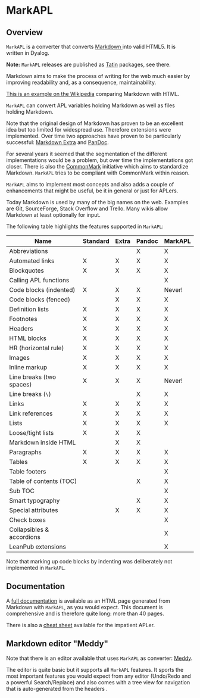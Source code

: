 # MarkAPL


## Overview

`MarkAPL` is a converter that converts [Markdown ](https://daringfireball.net/projects/markdown/ "The original Markdown specification") into valid HTML5. It is written in Dyalog.

**Note:** `MarkAPL` releases are published as [Tatin](https://tatin.dev "Link to the principal Tatin Registry") packages, see there.

Markdown aims to make the process of writing for the web much easier by improving readability and, as a consequence, maintainability.

[This is an example on the Wikipedia](https://www.wikiwand.com/en/Markdown#Example) comparing Markdown with HTML.

`MarkAPL` can convert APL variables holding Markdown as well as files holding Markdown.

Note that the original design of Markdown has proven to be an excellent idea but too limited for widespread use. Therefore extensions were implemented. Over time two approaches have proven to be particularly successful: [Markdown Extra](https://michelf.ca/projects/php-markdown/extra/) and [PanDoc](http://pandoc.org/README.html).

For several years it seemed that the segmentation of the different implementations would be a problem, but over time the implementations got closer. There is also the [CommonMark](http://commonmark.org/) initiative which aims to standardize Markdown. `MarkAPL` tries to be compliant with CommonMark within reason.

`MarkAPL` aims to implement most concepts and also adds a couple of enhancements that might be useful, be it in general or just for APLers.

Today Markdown is used by many of the big names on the web. Examples are Git, SourceForge, Stack Overflow and Trello. Many wikis allow Markdown at least optionally for input.

The following table highlights the features supported in `MarkAPL`:

|**Name**                  | **Standard**   |**Extra**  |**Pandoc**  |**MarkAPL** |
|--------------------------|----------------|-----------|------------|------------|
|Abbreviations             |                |           |    X       |    X       |
|Automated links           |    X           |    X      |    X       |    X       |
|Blockquotes               |    X           |    X      |    X       |    X       |
|Calling APL functions     |                |           |            |    X       |
|Code blocks (indented)    |    X           |    X      |    X       |  Never!    |
|Code blocks (fenced)      |                |    X      |    X       |    X       |
|Definition lists          |    X           |    X      |    X       |    X       |
|Footnotes                 |    X           |    X      |    X       |    X       |
|Headers                   |    X           |    X      |    X       |    X       |
|HTML blocks               |    X           |    X      |    X       |    X       |
|HR (horizontal rule)      |    X           |    X      |    X       |    X       |
|Images                    |    X           |    X      |    X       |    X       |
|Inline markup             |    X           |    X      |    X       |    X       |
|Line breaks (two spaces)  |    X           |    X      |    X       |  Never!    |
|Line breaks    (`\`)      |                |           |    X       |    X       |
|Links                     |    X           |    X      |    X       |    X       |
|Link references           |    X           |    X      |    X       |    X       |
|Lists                     |    X           |    X      |    X       |    X       |
|Loose/tight lists         |    X           |    X      |    X       |            |
|Markdown inside HTML      |                |    X      |    X       |            |
|Paragraphs                |    X           |    X      |    X       |    X       |
|Tables                    |    X           |    X      |    X       |    X       |
|Table footers             |                |           |            |    X       |
|Table of contents (TOC)   |                |           |    X       |    X       |
|Sub TOC                   |                |           |            |    X       |
|Smart typography          |                |           |    X       |    X       |
|Special attributes        |                |   X       |    X       |    X       |
|Check boxes               |                |           |            |    X       |
|Collapsibles & accordions |                |           |            |    X       |
|LeanPub extensions        |                |           |            |    X       |

Note that marking up code blocks by indenting was deliberately not implemented in `MarkAPL`.


## Documentation 

A [full documentation](http://download.aplteam.com/MarkAPL.html) is available as an HTML page generated from Markdown with `MarkAPL`, as you would expect. This document is comprehensive and is therefore quite long: more than 40 pages.

There is also a [cheat sheet](http://download.aplteam.com/MarkAPL_CheatSheet.html) available for the impatient APLer.


## Markdown editor "Meddy"

Note that there is an editor available that uses `MarkAPL` as converter: [Meddy](https://github.com/aplteam/Meddy "Meddy on GitHub"). 

The editor is quite basic but it supports all `MarkAPL` features. It sports the most important features you would expect from any editor (Undo/Redo and a powerful Search/Replace) and also comes with a tree view for navigation that is auto-generated from the headers .



